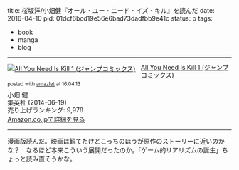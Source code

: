 title: 桜坂洋/小畑健『オール・ユー・ニード・イズ・キル』を読んだ
date: 2016-04-10
pid: 01dcf6bcd19e56e6bad73dadfbb9e41c
status: p
tags:
- book
- manga
- blog
---

<div class="amazlet-box" style="margin-bottom:0px;"><div class="amazlet-image" style="float:left;margin:0px 12px 1px 0px;"><a href="http://www.amazon.co.jp/exec/obidos/ASIN/4088801253/dotimpact-22/ref=nosim/" name="amazletlink" target="_blank"><img src="http://ecx.images-amazon.com/images/I/512QcobkZML._SL160_.jpg" alt="All You Need Is Kill 1 (ジャンプコミックス)" style="border: none;" /></a></div><div class="amazlet-info" style="line-height:120%; margin-bottom: 10px"><div class="amazlet-name" style="margin-bottom:10px;line-height:120%"><a href="http://www.amazon.co.jp/exec/obidos/ASIN/4088801253/dotimpact-22/ref=nosim/" name="amazletlink" target="_blank">All You Need Is Kill 1 (ジャンプコミックス)</a><div class="amazlet-powered-date" style="font-size:80%;margin-top:5px;line-height:120%">posted with <a href="http://www.amazlet.com/" title="amazlet" target="_blank">amazlet</a> at 16.04.13</div></div><div class="amazlet-detail">小畑 健 <br />集英社 (2014-06-19)<br />売り上げランキング: 9,978<br /></div><div class="amazlet-sub-info" style="float: left;"><div class="amazlet-link" style="margin-top: 5px"><a href="http://www.amazon.co.jp/exec/obidos/ASIN/4088801253/dotimpact-22/ref=nosim/" name="amazletlink" target="_blank">Amazon.co.jpで詳細を見る</a></div></div></div><div class="amazlet-footer" style="clear: left"></div></div>

---- 

漫画版読んだ。映画は観てたけどこっちのほうが原作のストーリーに近いのかな？　なるほど本来こういう展開だったのか。「ゲーム的リアリズムの誕生」ちょっと読み直そうかな。